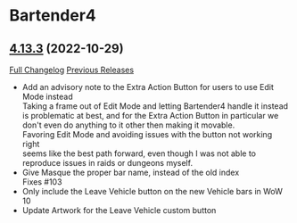 # Bartender4

## [4.13.3](https://github.com/Nevcairiel/Bartender4/tree/4.13.3) (2022-10-29)
[Full Changelog](https://github.com/Nevcairiel/Bartender4/compare/4.13.2...4.13.3) [Previous Releases](https://github.com/Nevcairiel/Bartender4/releases)

- Add an advisory note to the Extra Action Button for users to use Edit Mode instead  
    Taking a frame out of Edit Mode and letting Bartender4 handle it instead  
    is problematic at best, and for the Extra Action Button in particular we  
    don't even do anything to it other then making it movable.  
    Favoring Edit Mode and avoiding issues with the button not working right  
    seems like the best path forward, even though I was not able to  
    reproduce issues in raids or dungeons myself.  
- Give Masque the proper bar name, instead of the old index  
    Fixes #103  
- Only include the Leave Vehicle button on the new Vehicle bars in WoW 10  
- Update Artwork for the Leave Vehicle custom button  
